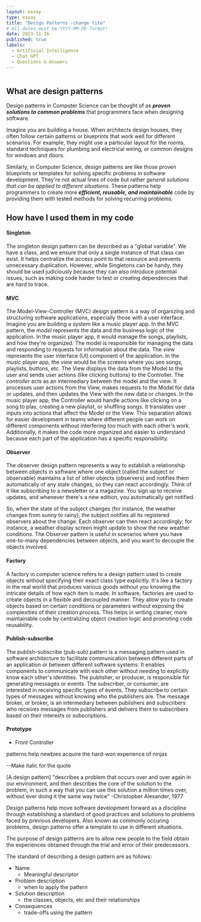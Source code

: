 ```yaml
---
layout: essay
type: essay
title: "Design Patterns -change tite"
# All dates must be YYYY-MM-DD format!
date: 2023-11-26
published: true 
labels:
  - Artificial Intelligence
  - Chat GPT
  - Questions & Answers
---
```

<img class="center" src="..img/designPatterns/designPatternLogo.png" alt="">

## What are design patterns

Design patterns in Computer Science can be thought of as ***proven solutions to common problems*** that programmers face when designing software. 

Imagine you are building a house. When architects design houses, they often follow certain patterns or blueprints that work well for different scenarios. For example, they might use a particular layout for the rooms, standard techniques for plumbing and electrical wiring, or common designs for windows and doors. 

Similarly, in Computer Science, design patterns are like those proven blueprints or templates for solving specific problems in software development. They're not actual lines of code but rather *general solutions that can be applied to different situations.* These patterns help programmers to create more ***efficient, reusable, and maintainable*** code by providing them with tested methods for solving recurring problems.

## How have I used them in my code

#### Singleton
The singleton design pattern can be described as a "global variable". We have a class, and we ensure that only a single instance of that class can exist. It helps centralize the access point to that resource and prevents unnecessary duplication. However, while Singletons can be handy, they should be used judiciously because they can also introduce potential issues, such as making code harder to test or creating dependencies that are hard to trace.

#### MVC 

The Model-View-Controller (MVC) design pattern is a way of organizing and structuring software applications, especially those with a user interface.
Imagine you are building a system like a music player app. In the MVC pattern, the *model* represents the data and the business logic of the application. In the music player app, it would manage the songs, playlists, and how they're organized. The model is responsible for managing the data and responding to requests for information about the data. The *view* represents the user interface (UI) component of the application. In the music player app, the view would be the screens where you see songs, playlists, buttons, etc. The View displays the data from the Model to the user and sends user actions (like clicking buttons) to the Controller. The *controller* acts as an intermediary between the model and the view. It processes user actions from the View, makes requests to the Model for data or updates, and then updates the View with the new data or changes. In the music player app, the Controller would handle actions like clicking on a song to play, creating a new playlist, or shuffling songs. It translates user inputs into actions that affect the Model or the View.
This separation allows for easier development in teams where different people can work on different components without interfering too much with each other's work. Additionally, it makes the code more organized and easier to understand because each part of the application has a specific responsibility.

#### Observer
The observer design pattern represents a way to establish a relationship between objects in software where one object (called the subject or observable) maintains a list of other objects (observers) and notifies them automatically of any state changes, so they can react accordingly. Think of it like subscribing to a newsletter or a magazine. You sign up to receive updates, and whenever there's a new edition, you automatically get notified. 

So, when the state of the subject changes (for instance, the weather changes from sunny to rainy), the subject notifies all its registered observers about the change. Each observer can then react accordingly; for instance, a weather display screen might update to show the new weather conditions. The Observer pattern is useful in scenarios where you have one-to-many dependencies between objects, and you want to decouple the objects involved.

#### Factory

A factory in computer science refers to a design pattern used to create objects without specifying their exact class type explicitly. It's like a factory in the real world that produces various goods without you knowing the intricate details of how each item is made. In software, factories are used to create objects in a flexible and decoupled manner. They allow you to create objects based on certain conditions or parameters without exposing the complexities of their creation process. This helps in writing cleaner, more maintainable code by centralizing object creation logic and promoting code reusability.

#### Publish-subscribe
The publish-subscribe (pub-sub) pattern is a messaging pattern used in software architecture to facilitate communication between different parts of an application or between different software systems. It enables components to communicate with each other without needing to explicitly know each other's identities. The publisher, or producer, is responsible for generating messages or events. The subscriber, or consumer, are interested in receiving specific types of events. They subscribe to certain types of messages without knowing who the publishers are. The message broker, or broker, is an intermediary between publishers and subscribers who receives messages from publishers and delivers them to subscribers based on their interests or subscriptions. 

#### Prototype
- Front Controller 

patterns help newbies acquire the hard-won experience of ninjas

--Make italic for the quote

[A design pattern] "describes a problem that occurs over and over again in our environment, and then describes the core of the solution to the problem, in such a way that you can use this solution a million times over, without ever doing it the same way twice" -Christopber Alexander, 1977

Design patterns help move software development forward as a discipline through establishing a standard of good practices and solutions to problems faced by previous developers. Also known as commonly occuring problems, design patterns offer a template to use in different situations. 

The purpose of design patterns are to allow new people to the field obtain the experiences obtained through the trial and error of their predecessors.


The standard of describing a design pattern are as follows: 


- Name
  - Meaningful descriptor
- Problem description
  - when to apply the pattern
- Solution description
  - the classes, objects, etc and their relationships
- Consequences
  - trade-offs using the pattern